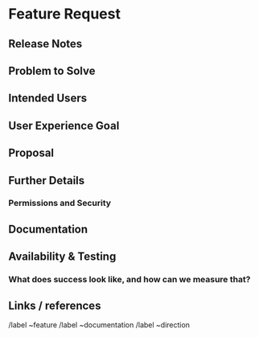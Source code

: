 # Feature Request

## Release Notes

<!-- What is the problem and solution you're proposing? This content sets the overall vision for the feature and serves as the release notes that will populate in various places, including the  [Vegan Activist project releases](https://github.com/VeganActivists/ts-bot). " -->

## Problem to Solve

<!-- What problem do we solve? Try to define the who/what/why of the opportunity as a user story. For example, "As a (who), I want (what), so I can (why/value)." -->

## Intended Users

<!-- Who will use this feature? If known, include any of the following: types of users (e.g. Developer), personas, or specific company roles (e.g. Release Manager). It's okay to write "Unknown" and fill this field in later.

Personas are described at https://about.gitlab.com/handbook/marketing/product-marketing/roles-personas/

* [Cameron (Compliance Manager)](https://about.gitlab.com/handbook/marketing/product-marketing/roles-personas/#cameron-compliance-manager)
* [Parker (Product Manager)](https://about.gitlab.com/handbook/marketing/product-marketing/roles-personas/#parker-product-manager)
* [Delaney (Development Team Lead)](https://about.gitlab.com/handbook/marketing/product-marketing/roles-personas/#delaney-development-team-lead)
* [Presley (Product Designer)](https://about.gitlab.com/handbook/marketing/product-marketing/roles-personas/#presley-product-designer)
* [Sasha (Software Developer)](https://about.gitlab.com/handbook/marketing/product-marketing/roles-personas/#sasha-software-developer)
* [Devon (DevOps Engineer)](https://about.gitlab.com/handbook/marketing/product-marketing/roles-personas/#devon-devops-engineer)
* [Sidney (Systems Administrator)](https://about.gitlab.com/handbook/marketing/product-marketing/roles-personas/#sidney-systems-administrator)
* [Sam (Security Analyst)](https://about.gitlab.com/handbook/marketing/product-marketing/roles-personas/#sam-security-analyst)
* [Rachel (Release Manager)](https://about.gitlab.com/handbook/marketing/product-marketing/roles-personas/#rachel-release-manager)
* [Alex (Security Operations Engineer)](https://about.gitlab.com/handbook/marketing/product-marketing/roles-personas/#alex-security-operations-engineer)
* [Simone (Software Engineer in Test)](https://about.gitlab.com/handbook/marketing/product-marketing/roles-personas/#simone-software-engineer-in-test)
* [Allison (Application Ops)](https://about.gitlab.com/handbook/marketing/product-marketing/roles-personas/#allison-application-ops)
* [Priyanka (Platform Engineer)](https://about.gitlab.com/handbook/marketing/product-marketing/roles-personas/#priyanka-platform-engineer)
* [Dana (Data Analyst)](https://about.gitlab.com/handbook/marketing/product-marketing/roles-personas/#dana-data-analyst)
* [Eddie (Content Editor)](https://about.gitlab.com/handbook/marketing/product-marketing/roles-personas/#eddie-content-editor)
-->

## User Experience Goal

<!-- What is the single user experience workflow this problem addresses?
For example, "The user should be able to use bot to generate an image of a cat by calling _cat"
https://about.gitlab.com/handbook/engineering/ux/ux-research-training/user-story-mapping/ -->

## Proposal

<!-- How are we going to solve the problem? Try to include the user journey! https://about.gitlab.com/handbook/journeys/#user-journey -->

## Further Details

<!-- Include use cases, benefits, goals, or any other details that will help us understand the problem better. -->

### Permissions and Security

<!-- What permissions are required to perform the described actions? Are they consistent with the existing permissions as documented?

https://discord.com/developers/docs/topics/permissions

* [ ] Add expected impact to members with no access
* [ ] Add expected impact to people who can manage server
* [ ] Add expected impact to development team
-->

## Documentation

<!--
* Add all known Documentation Requirements in this section.
* If this feature requires changing permissions, update the permissions document at https://github.com/VeganActivists/ts-bot -->

## Availability & Testing

<!-- This section needs to be retained and filled in during the workflow planning breakdown phase of this feature proposal, if not earlier.

What risks does this change pose to our availability? How might it affect the quality of the product? What additional test coverage or changes to tests will be needed? Will it require cross-browser testing?

Please list the test areas (unit, integration and end-to-end) that needs to be added or updated to ensure that this feature will work as intended. Please use the list below as guidance.
* Unit test changes
* Integration test changes
* End-to-end test change
-->

### What does success look like, and how can we measure that?

<!--
Define both the success metrics and acceptance criteria. Note that success metrics indicate the desired outcomes, while acceptance criteria indicate when the solution is working correctly. If there is no way to measure success, link to an issue that will implement a way to measure this.

-->

## Links / references

/label ~feature
/label ~documentation
/label ~direction
